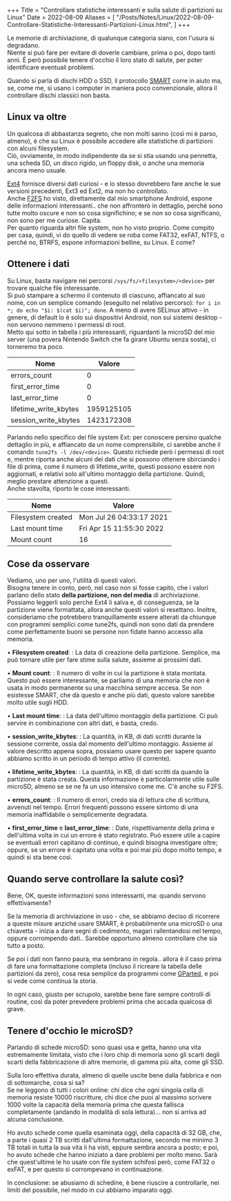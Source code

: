 +++
Title = "Controllare statistiche interessanti e sulla salute di partizioni su Linux"
Date = 2022-08-09
Aliases = [
  "/Posts/Notes/Linux/2022-08-09-Controllare-Statistiche-Interessanti-Partizioni-Linux.html",
]
+++

Le memorie di archiviazione, di qualunque categoria siano, con l'usura si degradano.  
Niente si può fare per evitare di doverle cambiare, prima o poi, dopo tanti anni. È però possibile tenere d'occhio il loro stato di salute, per poter identificare eventuali problemi.

Quando si parla di dischi HDD o SSD, il protocollo [SMART](https://en.m.wikipedia.org/wiki/S.M.A.R.T.) corre in aiuto ma, se, come me, si usano i computer in maniera poco convenzionale, allora il controllare dischi classici non basta.

## Linux va oltre

Un qualcosa di abbastanza segreto, che non molti sanno (così mi è parso, almeno), è che su Linux è possibile accedere alle statistiche di partizioni con alcuni filesystem.  
Ciò, ovviamente, in modo indipendente da se si stia usando una pennetta, una scheda SD, un disco rigido, un floppy disk, o anche una memoria ancora meno usuale.

[Ext4](https://en.m.wikipedia.org/wiki/Ext4) fornisce diversi dati curiosi - e lo stesso dovrebbero fare anche le sue versioni precedenti, Ext3 ed Ext2, ma non ho controllato.  
Anche [F2FS](https://en.m.wikipedia.org/wiki/F2FS) ho visto, direttamente dal mio smartphone Android, espone delle informazioni interessanti.. che non affronterò in dettaglio, perché sono tutte molto oscure e non so cosa significhino; e se non so cosa significano, non sono per me curiose. Capita.  
Per quanto riguarda altri file system, non ho visto proprio. Come compito per casa, quindi, vi do quello di vedere se roba come FAT32, exFAT, NTFS, o perché no, BTRFS, espone informazioni belline, su Linux. E come?

## Ottenere i dati

Su Linux, basta navigare nei percorsi `/sys/fs/<filesystem>/<device>` per trovare qualche file interessante.  
Si può stampare a schermo il contenuto di ciascuno, affiancato al suo nome, con un semplice comando (eseguito nel relativo percorso): `for i in *; do echo "$i: $(cat $i)"; done`. A meno di avere SELinux attivo - in genere, di default lo è solo sui dispositivi Android, non sui sistemi desktop - non servono nemmeno i permessi di root.  
Metto qui sotto in tabella i più interessanti, riguardanti la microSD del mio server (una povera Nintendo Switch che fa girare Ubuntu senza sosta), ci torneremo tra poco.

| Nome | Valore |
| --- | --- |
| errors_count | 0 |
| first_error_time | 0 |
| last_error_time | 0 |
| lifetime_write_kbytes | 1959125105 |
| session_write_kbytes | 1423172308 |

Parlando nello specifico dei file system Ext: per conoscere persino qualche dettaglio in più, e affiancato da un nome comprensibile, ci sarebbe anche il comando `tune2fs -l /dev/<device>`. Questo richiede però i permessi di root e, mentre riporta anche alcuni dei dati che si possono ottenere sbirciando i file di prima, come il numero di lifetime_write, questi possono essere non aggiornati, e relativi solo all'ultimo montaggio della partizione. Quindi, meglio prestare attenzione a questi.  
Anche stavolta, riporto le cose interessanti.

| Nome | Valore |
| --- | --- |
| Filesystem created | Mon Jul 26 04:33:17 2021 |
| Last mount time | Fri Apr 15 11:55:30 2022 |
| Mount count | 16 |

## Cose da osservare

Vediamo, uno per uno, l'utilità di questi valori.  
Bisogna tenere in conto, però, nel caso non si fosse capito, che i valori parlano dello stato **della partizione, non del media** di archiviazione. Possiamo leggerli solo perché Ext4 li salva e, di conseguenza, se la partizione viene formattata, allora anche questi valori si resettano. Inoltre, consideriamo che potrebbero tranquillamente essere alterati da chiunque con programmi semplici come tune2fs, quindi non sono dati da prendere come perfettamente buoni se persone non fidate hanno accesso alla memoria.

• **Filesystem created**:
: La data di creazione della partizione. Semplice, ma può tornare utile per fare stime sulla salute, assieme ai prossimi dati.

• **Mount count**:
: Il numero di volte in cui la partizione è stata montata. Questo può essere interessante, se parliamo di una memoria che non è usata in modo permanente su una macchina sempre accesa. Se non esistesse SMART, che dà questo e anche più dati, questo valore sarebbe molto utile sugli HDD.

• **Last mount time**:
: La data dell'ultimo montaggio della partizione. Ci può servire in combinazione con altri dati, e basta, credo.

• **session_write_kbytes**:
: La quantità, in KB, di dati scritti durante la sessione corrente, ossia dal momento dell'ultimo montaggio. Assieme al valore descritto appena sopra, possiamo usare questo per sapere quanto abbiamo scritto in un periodo di tempo attivo (il corrente).

• **lifetime_write_kbytes**:
: La quantità, in KB, di dati scritti da quando la partizione è stata creata. Questa informazione è particolarmente utile sulle microSD, almeno se se ne fa un uso intensivo come me. C'è anche su F2FS.

• **errors_count**:
: Il numero di errori, credo sia di lettura che di scrittura, avvenuti nel tempo. Errori frequenti possono essere sintomo di una memoria inaffidabile o semplicemente degradata.

• **first_error_time** e **last_error_time**:
: Date, rispettivamente della prima e dell'ultima volta in cui un errore è stato registrato. Può essere utile a capire se eventuali errori capitano di continuo, e quindi bisogna investigare oltre; oppure, se un errore è capitato una volta e poi mai più dopo molto tempo, e quindi si sta bene così.

## Quando serve controllare la salute così?

Bene, OK, queste informazioni sono interessanti, ma: quando servono effettivamente?

Se la memoria di archiviazione in uso - che, se abbiamo deciso di ricorrere a queste misure anziché usare SMART, è probabilmente una microSD o una chiavetta - inizia a dare segni di cedimento, magari rallentandosi nel tempo, oppure corrompendo dati.. Sarebbe opportuno almeno controllare che sia tutto a posto.

Se poi i dati non fanno paura, ma sembrano in regola.. allora è il caso prima di fare una formattazione completa (incluso il ricreare la tabella delle partizioni da zero), cosa resa semplice da programmi come [GParted](https://gparted.org), e poi si vede come continua la storia.

In ogni caso, giusto per scrupolo, sarebbe bene fare sempre controlli di routine, così da poter prevedere problemi prima che accada qualcosa di grave.

## Tenere d'occhio le microSD?

Parlando di schede microSD: sono quasi usa e getta, hanno una vita estremamente limitata, visto che i loro chip di memoria sono gli scarti degli scarti della fabbricazione di altre memorie, di gamma più alta, come gli SSD.

Sulla loro effettiva durata, almeno di quelle uscite bene dalla fabbrica e non di sottomarche, cosa si sa?  
Se ne leggono di tutti i colori online: chi dice che ogni singola cella di memoria resiste 10000 riscritture, chi dice che puoi al massimo scrivere 1000 volte la capacità della memoria prima che questa fallisca completamente (andando in modalità di sola lettura)... non si arriva ad alcuna conclusione.

Ho avuto schede come quella esaminata oggi, della capacità di 32 GB, che, a parte i quasi 2 TB scritti dall'ultima formattazione, secondo me minimo 3 TB totali in tutta la sua vita li ha visti, eppure sembra ancora a posto; e poi, ho avuto schede che hanno iniziato a dare problemi per molto meno. Sarà che quest'ultime le ho usate con file system schifosi però, come FAT32 o exFAT, e per questo si corrompevano in continuazione.

In conclusione: se abusiamo di schedine, è bene riuscire a controllarle, nei limiti del possibile, nel modo in cui abbiamo imparato oggi.
